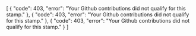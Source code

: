 [
	{
		"code": 403,
		"error": "Your Github contributions did not qualify for this stamp."
	},
	{
		"code": 403,
		"error": "Your Github contributions did not qualify for this stamp."
	},
	{
		"code": 403,
		"error": "Your Github contributions did not qualify for this stamp."
	}
]
